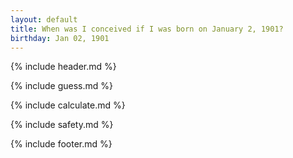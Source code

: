 ```yaml
---
layout: default
title: When was I conceived if I was born on January 2, 1901?
birthday: Jan 02, 1901
---
```


{% include header.md %}

{% include guess.md %}

{% include calculate.md %}

{% include safety.md %}

{% include footer.md %}



